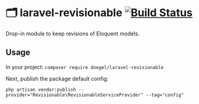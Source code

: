 # 🗂 laravel-revisionable [![Build Status](https://travis-ci.org/doegel/laravel-revisionable.svg?branch=master)](https://travis-ci.org/doegel/laravel-revisionable)
Drop-in module to keep revisions of Eloquent models.

## Usage

In your project:
```composer require doegel/laravel-revisionable```

Next, publish the package default config:

```
php artisan vendor:publish --provider="Revisionable\RevisionableServiceProvider" --tag="config"
```